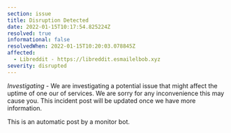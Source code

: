 ```yaml
---
section: issue
title: Disruption Detected
date: 2022-01-15T10:17:54.825224Z
resolved: true
informational: false
resolvedWhen: 2022-01-15T10:20:03.078845Z
affected:
  - Libreddit - https://libreddit.esmailelbob.xyz
severity: disrupted
---
```

*Investigating* - We are investigating a potential issue that might affect the uptime of one our of services. We are sorry for any inconvenience this may cause you. This incident post will be updated once we have more information.

This is an automatic post by a monitor bot.
        